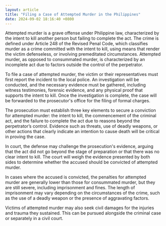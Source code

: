 ```yaml
---
layout: article
title: "Filing a Case of Attempted Murder in the Philippines"
date: 2024-09-02 18:16:40 +0800
---
```


<p>Attempted murder is a grave offense under Philippine law, characterized by the intent to kill another person but failing to complete the act. The crime is defined under Article 248 of the Revised Penal Code, which classifies murder as a crime committed with the intent to kill, using means that render the victim defenseless, or involving premeditated circumstances. Attempted murder, as opposed to consummated murder, is characterized by an incomplete act due to factors outside the control of the perpetrator.</p><p>To file a case of attempted murder, the victim or their representatives must first report the incident to the local police. An investigation will be conducted, and the necessary evidence must be gathered, including witness testimonies, forensic evidence, and any physical proof that supports the intent to kill. Once the investigation is complete, the case will be forwarded to the prosecutor's office for the filing of formal charges.</p><p>The prosecution must establish three key elements to secure a conviction for attempted murder: the intent to kill, the commencement of the criminal act, and the failure to complete the act due to reasons beyond the perpetrator’s control. Evidence such as threats, use of deadly weapons, or other actions that clearly indicate an intention to cause death will be critical in proving the case.</p><p>In court, the defense may challenge the prosecution's evidence, arguing that the act did not go beyond the stage of preparation or that there was no clear intent to kill. The court will weigh the evidence presented by both sides to determine whether the accused should be convicted of attempted murder.</p><p>In cases where the accused is convicted, the penalties for attempted murder are generally lower than those for consummated murder, but they are still severe, including imprisonment and fines. The length of imprisonment may vary depending on the circumstances of the crime, such as the use of a deadly weapon or the presence of aggravating factors.</p><p>Victims of attempted murder may also seek civil damages for the injuries and trauma they sustained. This can be pursued alongside the criminal case or separately in a civil court.</p>